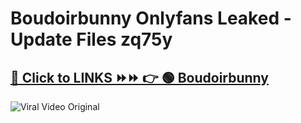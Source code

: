 
 # Boudoirbunny Onlyfans Leaked - Update Files zq75y

## <h2><a href="https://clipsfans.com/Boudoirbunny&ref=git">🔗 Click to LINKS ⏩⏩ 👉 🟢 Boudoirbunny </a></h2>

<a href="https://clipsfans.com/Boudoirbunny&ref=git" rel="nofollow" data-target="animated-image.originalLink"><img src="https://i.ibb.co.com/xMMVF88/686577567.gif" alt="Viral Video Original" style="max-width: 100%; display: inline-block;" data-target="animated-image.originalImage"></a>

